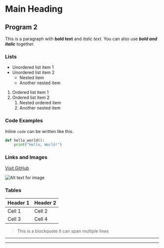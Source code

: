 # Main Heading

## Program 2

This is a paragraph with **bold text** and *italic text*. You can also use ***bold and italic*** together.

### Lists

- Unordered list item 1
- Unordered list item 2
  - Nested item
  - Another nested item
    
1. Ordered list item 1
2. Ordered list item 2
   1. Nested ordered item
   2. Another nested item

### Code Examples

Inline `code` can be written like this.

```python
def hello_world():
    print("Hello, World!")
```

### Links and Images

[Visit GitHub](https://github.com)

![Alt text for image](https://example.com/image.jpg)

### Tables

| Header 1 | Header 2 |
|----------|----------|
| Cell 1   | Cell 2   |
| Cell 3   | Cell 4   |

> This is a blockquote
> It can span multiple lines

---

***